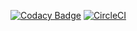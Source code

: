 [![Codacy Badge](https://api.codacy.com/project/badge/Grade/9563049c8d5e4235ac55e23192064090)](https://www.codacy.com/app/charles.muathe/webcbo?utm_source=github.com&amp;utm_medium=referral&amp;utm_content=Muart-C/webcbo&amp;utm_campaign=Badge_Grade)
[![CircleCI](https://circleci.com/gh/Muart-C/webcbo/tree/frontend.svg?style=svg)](https://circleci.com/gh/Muart-C/webcbo/tree/frontend)
